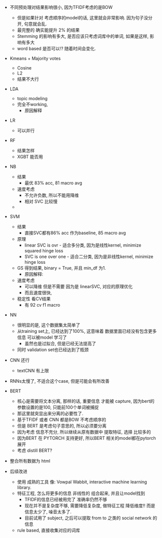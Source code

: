 - 不同预处理对结果影响很小, 因为TFIDF考虑的是BOW
    - 但是如果针对 考虑顺序的model的话, 这里就会非常影响. 因为句子没分开, 句意就会乱. 
    - 最完整的 确实能提升 2% 的结果
    - Stemming 的影响有多大, 是否应该只考虑词库中的单词, 如果是这样, 影响有多大
    - word based 是否可以!? 随着时间会变化. 
    
- Kmeans + Majority votes
    - Cosine
    - L2 
    - 结果不大行

- LDA
    - topic modeling
    - 完全不working, 
        - 原因解释


- LR
    - 可以并行


    
- RF
    - 结果怎样
    - XGBT 能否用




- NB 
    - 结果
        - 最优 83% acc, 81 macro avg
    - 速度考虑
        - 不允许负数, 所以不能用降维
        - 相对 SVC 比较慢
    - 

- SVM
    - 结果  
        - 直接SVC都有86% acc 作为baseline, 85 macro avg
    - 原理
        - linear SVC is ovr - 适合多分类, 因为是线性kernel, minimize squared hinge loss
        - SVC is one over one - 适合二分类, 因为是非线性kernel, minimize hinge loss
    - GS 得到结果, binary = True, 并且  min_df 为1.
        - 原因解释: 
    - 速度考虑
        - 可以降维 但是不需要 因为是 linearSVC, 对应的原理优化
        - 而且速度很快, 
    - 稳定性 看CV结果
        - 有 92 cv f1 macro




- NN
    - 很明显的是, 这个数据集太简单了
    - 从training set上, 已经达到了100%, 这意味着 数据里面已经没有包含更多信息 可以被model 学习了
        - 虽然也是过拟合, 但是已经无法提高了
    - 同时 validation set也已经达到了瓶颈

- CNN 还行
    - textCNN 有上限

- RNNs太慢了, 不适合这个case, 但是可能会有所改善

- BERT
    - 核心是需要将文本分离, 那样的话, 重要信息 才能被 capture, 因为bert的参数设置的是100, 只能前100个单词被捕捉
    - 那这里就突显出来分离的必要性了.
    - 基于TFIDF 或者 CNN 都是BOW 不考虑顺序的 
    - 但是 BERT 是考虑句子意思的, 所以必须要分离
    - 因为考虑 信息不充分, 所以继续从原有数据中 提取特征, 选择 比较多的
    - 因为BERT 在 PYTORCH 支持更好, 所以BERT 相关的model都在pytorch 展开
    - 考虑 distill BERT? 

- 整合所有数据为 html


- 后续改进
    - 使用 成熟的工具 像: Vowpal Wabbit, interactive machine learning library. 
    - 特征工程, 怎么将更多的信息 非线性的 组合起来, 并且让model找到
        - TFIDF的信息已经被用完了 准确率仍然不够
        - 现在并不是复杂度不够, 需要降低复杂度, 做特征工程 降低维度!! 而是 信息太少了, 噪音太多了. 
        - 目前试用了 subject, 之后可以提取 from to 之类的 social network 的信息
    - rule based, 直接收集对应的词库




